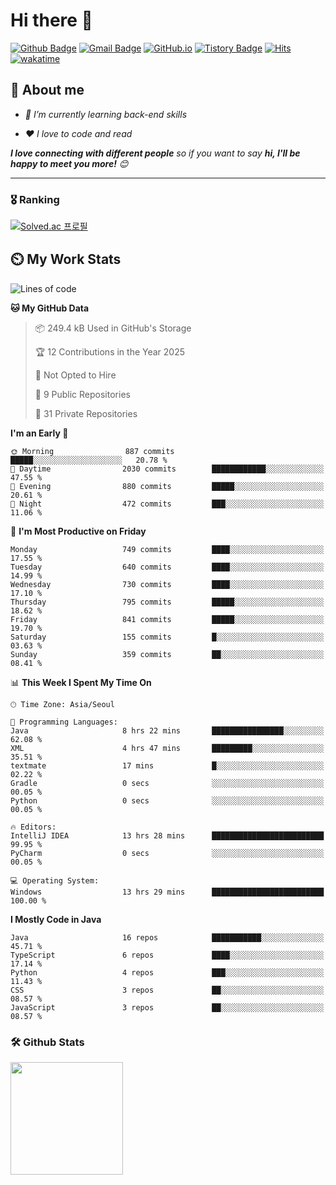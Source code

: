 # Hi there 👋
[![Github Badge](https://img.shields.io/badge/-uiw6unoh-grey?style=flat&logo=github&logoColor=white&link=https://github.com/uiw6unoh/)](https://www.github.com/uiw6unoh/) 
[![Gmail Badge](https://img.shields.io/badge/-uiw6unoh@naver.com-c14438?style=flat&logo=Gmail&logoColor=white&link=mailto:uiw6unoh@naver.com)](mailto:uiw6unoh@naver.com) 
[![GitHub.io](https://img.shields.io/badge/GitHub.io-orange?style=flat&logoColor=white)](https://uiw6unoh.github.io/)
[![Tistory Badge](https://img.shields.io/badge/Tech%20Blog-yellow?style=flat&logoColor=white)](https://www.uiw6unoh.com/)
[![Hits](https://hits.seeyoufarm.com/api/count/incr/badge.svg?url=https%3A%2F%2Fgithub.com%2Fuiw6unoh&count_bg=%2379C83D&title_bg=%23555555&icon=&icon_color=%23E7E7E7&title=hits&edge_flat=false)](https://hits.seeyoufarm.com)
[![wakatime](https://wakatime.com/badge/user/54252e40-b19e-45e1-9ec9-fb1c5a26c628.svg)](https://wakatime.com/@54252e40-b19e-45e1-9ec9-fb1c5a26c628)
<!-- [![Portfolio Badge](https://img.shields.io/badge/portfolio-web-blue?style=flat&link=https://github.com/uiw6unoh/)](https://github.com/uiw6unoh/)  -->

## 💬 About me
<em>
 
- 🌱 I’m currently learning back-end skills
 
- ❤️ I love to code and read
</em>

<em><b>I love connecting with different people</b> so if you want to say <b>hi, I'll be happy to meet you more!</b> 😊</em>

---
### 🎖️ Ranking
[![Solved.ac 프로필](http://mazassumnida.wtf/api/v2/generate_badge?boj=uiw6unoh)](https://www.acmicpc.net/user/uiw6unoh)

## ⏲️ My Work Stats
<!--[![uiw6unoh's wakatime stats](https://github-readme-stats.vercel.app/api/wakatime?username=uiw6unoh)]-->

<!--START_SECTION:waka-->
![Lines of code](https://img.shields.io/badge/From%20Hello%20World%20I%27ve%20Written-3.6%20million%20lines%20of%20code-blue)

**🐱 My GitHub Data** 

> 📦 249.4 kB Used in GitHub's Storage 
 > 
> 🏆 12 Contributions in the Year 2025
 > 
> 🚫 Not Opted to Hire
 > 
> 📜 9 Public Repositories 
 > 
> 🔑 31 Private Repositories 
 > 
**I'm an Early 🐤** 

```text
🌞 Morning                887 commits         █████░░░░░░░░░░░░░░░░░░░░   20.78 % 
🌆 Daytime                2030 commits        ████████████░░░░░░░░░░░░░   47.55 % 
🌃 Evening                880 commits         █████░░░░░░░░░░░░░░░░░░░░   20.61 % 
🌙 Night                  472 commits         ███░░░░░░░░░░░░░░░░░░░░░░   11.06 % 
```
📅 **I'm Most Productive on Friday** 

```text
Monday                   749 commits         ████░░░░░░░░░░░░░░░░░░░░░   17.55 % 
Tuesday                  640 commits         ████░░░░░░░░░░░░░░░░░░░░░   14.99 % 
Wednesday                730 commits         ████░░░░░░░░░░░░░░░░░░░░░   17.10 % 
Thursday                 795 commits         █████░░░░░░░░░░░░░░░░░░░░   18.62 % 
Friday                   841 commits         █████░░░░░░░░░░░░░░░░░░░░   19.70 % 
Saturday                 155 commits         █░░░░░░░░░░░░░░░░░░░░░░░░   03.63 % 
Sunday                   359 commits         ██░░░░░░░░░░░░░░░░░░░░░░░   08.41 % 
```


📊 **This Week I Spent My Time On** 

```text
🕑︎ Time Zone: Asia/Seoul

💬 Programming Languages: 
Java                     8 hrs 22 mins       ████████████████░░░░░░░░░   62.08 % 
XML                      4 hrs 47 mins       █████████░░░░░░░░░░░░░░░░   35.51 % 
textmate                 17 mins             █░░░░░░░░░░░░░░░░░░░░░░░░   02.22 % 
Gradle                   0 secs              ░░░░░░░░░░░░░░░░░░░░░░░░░   00.05 % 
Python                   0 secs              ░░░░░░░░░░░░░░░░░░░░░░░░░   00.05 % 

🔥 Editors: 
IntelliJ IDEA            13 hrs 28 mins      █████████████████████████   99.95 % 
PyCharm                  0 secs              ░░░░░░░░░░░░░░░░░░░░░░░░░   00.05 % 

💻 Operating System: 
Windows                  13 hrs 29 mins      █████████████████████████   100.00 % 
```

**I Mostly Code in Java** 

```text
Java                     16 repos            ███████████░░░░░░░░░░░░░░   45.71 % 
TypeScript               6 repos             ████░░░░░░░░░░░░░░░░░░░░░   17.14 % 
Python                   4 repos             ███░░░░░░░░░░░░░░░░░░░░░░   11.43 % 
CSS                      3 repos             ██░░░░░░░░░░░░░░░░░░░░░░░   08.57 % 
JavaScript               3 repos             ██░░░░░░░░░░░░░░░░░░░░░░░   08.57 % 
```




<!--END_SECTION:waka-->

### 🛠️ Github Stats <br/>
<p>
  <img height="180em" src="https://github-readme-stats-git-masterrstaa-rickstaa.vercel.app/api?username=uiw6unoh&show_icons=true&include_all_commits=true">
 <!--
  <img height="180em" src="https://github-readme-stats-git-masterrstaa-rickstaa.vercel.app/api/top-langs/?username=uiw6unoh&layout=compact">
 -->
</p>

